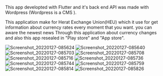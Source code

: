 This app developted with Flutter and it's back end  API was made with Wordpress (Wordpress is a CMS ).

This application make for Herat Exchange Union(HEU) which it use for get information about currency rates every moment that you want.
you can aware the newest news Through this application about currency changes and 
also this app resealed in "Play store" and "App store".

![Screenshot_20220127-085624](https://user-images.githubusercontent.com/83859644/151293259-8c183f12-b7f4-4ae4-8b62-4e7509842121.jpg)
![Screenshot_20220127-085640](https://user-images.githubusercontent.com/83859644/151293269-89255709-a113-4f6b-a836-6a2a7f30aaf3.jpg)
![Screenshot_20220127-085703](https://user-images.githubusercontent.com/83859644/151293272-3269fcff-bf11-4851-8f12-5975285c697d.jpg)
![Screenshot_20220127-085708](https://user-images.githubusercontent.com/83859644/151293274-a394304a-cea3-4c36-a458-d4ae0ed495c3.jpg)
![Screenshot_20220127-085716](https://user-images.githubusercontent.com/83859644/151293275-31e1dcee-12b2-48ac-96be-bf30e872b69b.jpg)
![Screenshot_20220127-085736](https://user-images.githubusercontent.com/83859644/151293279-928763ff-735c-4cb7-be88-e98b5bc4bba4.jpg)
![Screenshot_20220127-085744](https://user-images.githubusercontent.com/83859644/151293283-3b417af7-9345-4dac-8490-0c8dafa2a961.jpg)
![Screenshot_20220127-085759](https://user-images.githubusercontent.com/83859644/151293285-d697423e-8922-4aaf-a386-3d0e1238b734.jpg)
![Screenshot_20220127-085814](https://user-images.githubusercontent.com/83859644/151293291-7eed2d70-a123-4f34-8dd8-263476e4abe5.jpg)
![Screenshot_20220127-085826](https://user-images.githubusercontent.com/83859644/151293295-6aaf7358-46ee-4923-a028-0c36143bf8d6.jpg)

